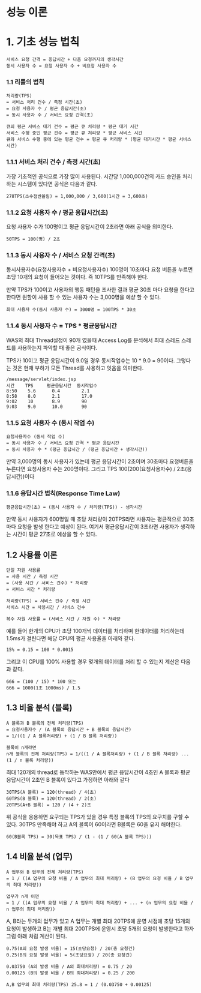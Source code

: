 # 성능 이론

# 1. 기초 성능 법칙

    서비스 요청 간격 = 응답시간 + 다음 요청까지의 생각시간
    동시 사용자 수 = 요청 사용자 수 + 비요청 사용자 수
    
### 1.1 리틀의 법칙
   
    처리량(TPS) 
    = 서비스 처리 건수 / 측정 시간(초)
    = 요청 사용자 수 / 평균 응답시간(초)
    = 동시 사용자 수 / 서비스 요청 간격(초)
               
    큐의 평균 서비스 대기 건수 = 평균 큐 처리량 * 평균 대기 시간
    서비스 수행 중인 평균 건수 = 평균 큐 처리량 * 평균 서비스 시간
    큐와 서비스 수행 중에 있는 평균 건수 = 평균 큐 처리량 * (평균 대기시간 * 평균 서비스 시간)
    
### 1.1.1 서비스 처리 건수 / 측정 시간(초)
가장 기초적인 공식으로 가장 많이 사용된다. 시간당 1,000,000건의 카드 승인을 처리하는 시스템이 있다면 공식은 다음과 같다.

    278TPS(소수점반올림) = 1,000,000 / 3,600(1시간 = 3,600초)
    
### 1.1.2 요청 사용자 수 / 평균 응답시간(초)
요청 사용자 수가 100명이고 평균 응답시간이 2초라면 아래 공식을 의미한다.

    50TPS = 100(명) / 2초
        
### 1.1.3 동시 사용자 수 / 서비스 요청 간격(초)
동시사용자수(요청사용자수 + 비요청사용자수) 100명이 10초마다 요청 버튼을 누르면 초당 10개의 요청이 들어오는 것이다. 즉 10TPS를 만족해야 한다.

만약 TPS가 100이고 사용자의 행동 패턴을 조사한 결과 평균 30초 마다 요청을 한다고 한다면 원할이 사용 할 수 있는 사용자 수는 3,000명을 예샹 할 수 있다.

    최대 사용자 수(동시 사용자 수) = 3000명 = 100TPS * 30초

### 1.1.4 동시 사용자 수 = TPS * 평균응답시간
WAS의 최대 Thread설정이 90개 였을때 Access Log를 분석해서 최대 스레드 스레드를 사용하는지 파악할 때 좋은 공식이다.

TPS가 10이고 평균 응답시간이 9.0일 경우 동시작업수는 10 * 9.0 = 90이다. 그렇다는 것은 현재 부하가 모든 Thread를 사용하고 잇음을 의미한다.

    /message/servlet/index.jsp
    시간    TPS     평균응답시간  동시작업수
    8:50    5.6      0.4        2.1
    8:58    8.0      2.1        17.0  
    9:02    10       8.9        90
    9:03    9.0      10.0       90 

### 1.1.5 요청 사용자 수 (동시 작업 수)

    요청사용자수 (동시 작업 수)
    = 동시 사용자 수 / 서비스 요청 간격 * 평균 응답시간
    = 동시 사용자 수 * (평균 응답시간 / (평균 응답시간 + 생각시간))
    
만약 3,000명의 동시 사용자가 있는데 평균 응답시간이 2초이며 30초마다 요청버튼을 누른다면 요청사용자 수는 200명이다. 그리고 TPS 100(200(요청사용자수) / 2초(응답시간))이다
   
### 1.1.6 응답시간 법칙(Response Time Law)

    평균응답시간(초) = (동시 사용자 수 / 처리량(TPS)) - 생각시간
    
만약 동시 사용자가 600명일 때 초당 처리량이 20TPS라면 사용자는 평균적으로 30초마다 요청을 발생 한다고 예상이 된다. 여기서 평균응답시간이 3초라면 사용자가 생각하는 시간이 평균 27초로 예상을 할 수 있다.     
    
## 1.2 사용률 이론

    단일 자원 사용률
    = 사용 시간 / 측정 시간
    = (사용 시간 / 서비스 건수) * 처리량
    = 서비스 시간 * 처리량
    
    처리량(TPS) = 서비스 건수 / 측정 시간
    서비스 시간 = 사용시간 / 서비스 건수
    
    복수 자원 사용률 = (서비스 시간 / 자원 수) * 처리량
    
예를 들어 한개의 CPU가 초당 100개씩 데이터를 처리하며 한데이터를 처리하는데 1.5ms가 걸린다면 해당 CPU의 평균 사용율을 아래와 같다.
    
    15% = 0.15 = 100 * 0.0015
    
그리고 이 CPU를 100% 사용할 경우 몇개의 데이터를 처리 할 수 있는지 계산은 다음과 같다. 
    
    666 = (100 / 15) * 100 또는
    666 = 1000(1초 1000ms) / 1.5
    
## 1.3 비율 분석 (블록)

    A 블록과 B 블록의 전체 처리량(TPS) 
    = 요청사용자수 / (A 블록의 응답시간 + B 블록의 응답시간)
    = 1/((1 / A 블록처리량) + (1 / B 블록 처리량))

    블록이 n개라면
    n개 블록의 전체 처리량(TPS) = 1/((1 / A 블록처리량) + (1 / B 블록 처리량) ... (1 / n 블록 처리량))
     
최대 120개의 thread로 동작하는 WAS안에서 평균 응답시간이 4초인 A 블록과 평균 응답시간이 2초인 B 블록이 있다고 가정하면 아래와 같다
     
    30TPS(A 블록) = 120(thread) / 4(초)
    60TPS(B 블록) = 120(thread) / 2(초)
    20TPS(A+B 블록) = 120 / (4 + 2)초
     
위 공식을 응용하면 요구되는 TPS가 있을 경우 특정 블록의 TPS의 요구치를 구할 수 있다. 30TPS 만족해야 하고 A의 블록이 60이라면 B블록은 60을 유지 해야한다.
      
    60(B블록 TPS) = 30(목표 TPS) / (1 - (1 / 60(A 블록 TPS)))    

## 1.4 비율 분석 (업무)

    A 업무와 B 업무의 전체 처리량(TPS)
    = 1 / ((A 업무의 요청 비율 / A 업무의 최대 처리량) + (B 업무의 요청 비율 / B 업무의 최대 처리량))
     
    업무가 n개 이면
    = 1 / ((A 업무의 요청 비율 / A 업무의 최대 처리량) + ... + (n 업무의 요청 비율 / n 업무의 최대 처리량))
    
A, B라는 두개의 업무가 있고 A 업무는 개별 최대 20TPS에 운영 시점에 초당 15개의 요청이 발생하고 B는 개별 최대 200TPS에 운영시 초당 5개의 요청이 발생한다고 하자 그럼 아래 처럼 계산이 된다.
    
    0.75(A의 요청 발생 비율) = 15(초당요청) / 20(총 요청건)
    0.25(B의 요청 발생 비율) = 5(초당요청) / 20(총 요청건)
     
    0.03750 (A의 발생 비율 / A의 최대처리량) = 0.75 / 20
    0.00125 (B의 발생 비율 / B의 최대처리량) = 0.25 / 200
    
    A,B 업무의 최대 처리량(TPS) 25.8 = 1 / (0.03750 + 0.00125)
    
   
    
   